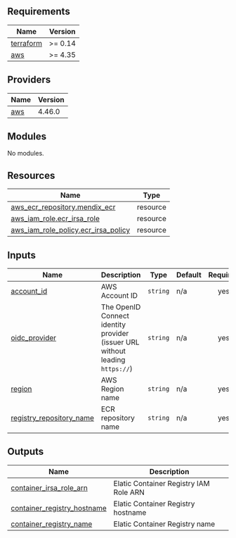 <!-- BEGIN_TF_DOCS -->
## Requirements

| Name | Version |
|------|---------|
| <a name="requirement_terraform"></a> [terraform](#requirement\_terraform) | >= 0.14 |
| <a name="requirement_aws"></a> [aws](#requirement\_aws) | >= 4.35 |

## Providers

| Name | Version |
|------|---------|
| <a name="provider_aws"></a> [aws](#provider\_aws) | 4.46.0 |

## Modules

No modules.

## Resources

| Name | Type |
|------|------|
| [aws_ecr_repository.mendix_ecr](https://registry.terraform.io/providers/hashicorp/aws/latest/docs/resources/ecr_repository) | resource |
| [aws_iam_role.ecr_irsa_role](https://registry.terraform.io/providers/hashicorp/aws/latest/docs/resources/iam_role) | resource |
| [aws_iam_role_policy.ecr_irsa_policy](https://registry.terraform.io/providers/hashicorp/aws/latest/docs/resources/iam_role_policy) | resource |

## Inputs

| Name | Description | Type | Default | Required |
|------|-------------|------|---------|:--------:|
| <a name="input_account_id"></a> [account\_id](#input\_account\_id) | AWS Account ID | `string` | n/a | yes |
| <a name="input_oidc_provider"></a> [oidc\_provider](#input\_oidc\_provider) | The OpenID Connect identity provider (issuer URL without leading `https://`) | `string` | n/a | yes |
| <a name="input_region"></a> [region](#input\_region) | AWS Region name | `string` | n/a | yes |
| <a name="input_registry_repository_name"></a> [registry\_repository\_name](#input\_registry\_repository\_name) | ECR repository name | `string` | n/a | yes |

## Outputs

| Name | Description |
|------|-------------|
| <a name="output_container_irsa_role_arn"></a> [container\_irsa\_role\_arn](#output\_container\_irsa\_role\_arn) | Elatic Container Registry IAM Role ARN |
| <a name="output_container_registry_hostname"></a> [container\_registry\_hostname](#output\_container\_registry\_hostname) | Elatic Container Registry hostname |
| <a name="output_container_registry_name"></a> [container\_registry\_name](#output\_container\_registry\_name) | Elatic Container Registry name |
<!-- END_TF_DOCS -->